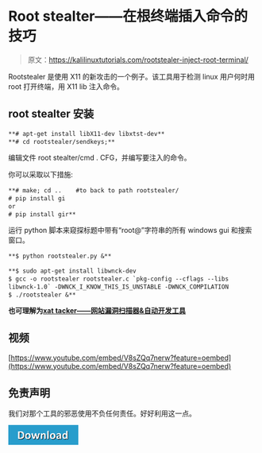 # Root stealter——在根终端插入命令的技巧

> 原文：<https://kalilinuxtutorials.com/rootstealer-inject-root-terminal/>

Rootstealer 是使用 X11 的新攻击的一个例子。该工具用于检测 linux 用户何时用 root 打开终端，用 X11 lib 注入命令。

## **root stealter 安装**

```
**# apt-get install libX11-dev libxtst-dev**
**# cd rootstealer/sendkeys;** 
```

编辑文件 root stealter/cmd . CFG，并编写要注入的命令。

你可以采取以下措施:

```
**# make; cd ..    #to back to path rootstealer/ 
# pip install gi
or
# pip install gir**
```

运行 python 脚本来窥探标题中带有“root@”字符串的所有 windows gui 和搜索窗口。

```
**$ python rootstealer.py &** 
```

```
**$ sudo apt-get install libwnck-dev
$ gcc -o rootstealer rootstealer.c `pkg-config --cflags --libs libwnck-1.0` -DWNCK_I_KNOW_THIS_IS_UNSTABLE -DWNCK_COMPILATION
$ ./rootstealer &**
```

**也可理解为[xat tacker——网站漏洞扫描器&自动开发工具](https://kalilinuxtutorials.com/xattacker-website-vulnerability-scanner/)**

## **视频**

[https://www.youtube.com/embed/V8sZQq7nerw?feature=oembed](https://www.youtube.com/embed/V8sZQq7nerw?feature=oembed)

## **免责声明**

我们对那个工具的邪恶使用不负任何责任。好好利用这一点。

[![](img//d861a9096555aeb1980fc054015933d7.png)](https://github.com/CoolerVoid/rootstealer)